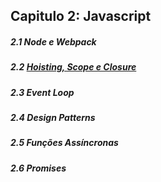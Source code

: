 ## Capitulo 2: Javascript



##### 2.1 Node e Webpack

##### 2.2 [Hoisting, Scope e Closure](./ch2-2.md)

##### 2.3 Event Loop

##### 2.4 Design Patterns

##### 2.5 Funções Assíncronas

##### 2.6 Promises